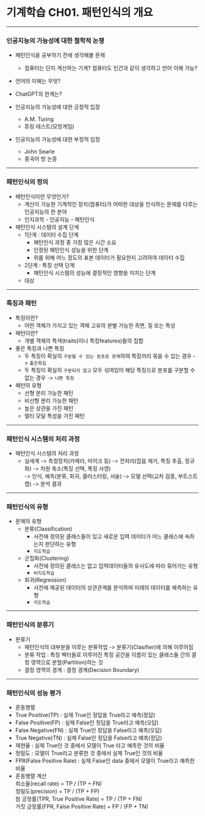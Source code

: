 # 기계학습 CH01. 패턴인식의 개요  
----------------------------
### 인공지능의 가능성에 대한 철학적 논쟁  
* 패턴인식을 공부하기 전에 생각해볼 문제  
  * 컴퓨터는 단지 계산하는 기계? 컴퓨터도 인간과 같이 생각하고 언어 이해 가능?  
* 언어의 이해는 무엇?  
* ChatGPT의 한계는?  

* 인공지능의 가능성에 대한 긍정적 입장  
  * A.M. Turing  
  * 튜링 테스트(모방게임)  
* 인공지능의 가능성에 대한 부정적 입장  
  * John Searle  
  * 중국어 방 논증  
--------------------------------------------
### 패턴인식의 정의  
* 패턴인식이란 무엇인가?  
  * 계산이 가능한 기계적인 장치(컴퓨터)가 어떠한 대상을 인식하는 문제를 다루는 인공지능의 한 분야  
  * 인지과학 - 인공지능 - 패턴인식  
* 패턴인식 시스템의 설계 단계  
  * 1단계 : 데이터 수집 단계  
    * 패턴인식 과정 중 가장 많은 시간 소요  
    * 인정된 패턴인식 성능을 위한 단계  
    * 위를 위해 어느 정도의 표본 데이터가 필요한지 고려하여 데이터 수집  
  * 2단계 : 특징 선택 단계  
    * 패턴인식 시스템의 성능에 결정적인 영향을 미치는 단계  
  * 대상  

--------------------------------------
### 특징과 패턴  
* 특징이란?  
  * 어떤 객체가 가지고 있는 객체 고유의 분별 가능한 측면, 질 또는 특성  
* 패턴이란? 
  * 개별 객체의 특색(traits)이나 특징features)들의 집합  
* 좋은 특징과 나쁜 특징  
  * 두 특징이 확실히 `구분될 수 있는 분포로 존재`하여 특징끼리 묶을 수 있는 경우  -> `좋은특징`  
  * 두 특징이 확실히 `구분되지 않고` 모두 섞여있어 해당 특징으로 분포를 구분할 수 없는 경우 -> `나쁜 특징`  
* 패턴의 유형  
  * 선형 분리 가능한 패턴  
  * 비선형 분리 가능한 패턴  
  * 높은 상관을 가진 패턴  
  * 멀티 모달 특성을 가진 패턴 
----------------------------------------
### 패턴인식 시스템의 처리 과정  
* 패턴인식 시스템의 처리 과정  
  * 실세계 -> 측정장치(카메라, 마이크 등) -> 전처리(잡음 제거, 특징 추출, 정규화) -> 차원 축소(특징 선택, 특징 사영)  
  -> 인식, 예측(분류, 회귀, 클러스터링, 서술) -> 모델 선택(교차 검증, 부트스트랩) -> 분석 결과  

------------------------------------------
### 패턴인식의 유형  
* 문제의 유형  
  * 분류(Classification)  
    * 사전에 정의된 클래스들이 있고 새로운 입력 데이터가 어느 클래스에 속하는지 판단하는 유형  
    * `지도학습`  
  * 군집화(Clustering)  
    * 사전에 정의된 클래스는 없고 입력데이터들의 유사도에 따라 묶어가는 유형  
    * `비지도학습`  
  * 회귀(Regression)  
    * 사전에 제공된 데이터의 상관관계를 분석하여 미래의 데이터를 예측하는 유형  
    * `지도학습`  
-------------------------------------------
### 패턴인식의 분류기  
* 분류기  
  * 패턴인식의 대부분을 이루는 분류작업 -> 분류기(Clasifier)에 의해 이루어짐  
  * 분류 작업 : 특징 벡터들로 이루어진 특징 공간을 이름이 있는 클래스들 간의 결정 영역으로 분할(Partition)하는 것  
  * 결정 영역의 경계 : 결정 경계(Decision Boundary)  
-------------------------------------------------

### 패턴인식의 성능 평가  
* 혼동행렬  
 * True Positive(TP) : 실제 True인 정답을 True라고 예측(정답)  
 * False Positive(FP) : 실제 False인 정답을 True라고 예측(오답)  
 * False Negative(FN) : 실제 True인 정답을 False라고 예측(오답)  
 * True Negative(TN) : 실제 False인 정답을 False라고 예측(정답)  
* 재현율 : 실제 True인 것 중에서 모델이 True 라고 예측한 것의 비율  
* 정밀도 : 모델이 True라고 분류한 것 중에서 실제 True인 것의 비율  
* FPR(False Positive Rate) : 실제 False인 data 중에서 모델이 True라고 예측한 비율  
* 혼동행렬 계산  
  취소율(recall rate) = TP / (TP + FN)  
  정밀도(precision) = TP / (TP + FP)  
  참 긍정률(TPR, True Positive Rate) = TP / (TP + FN)  
  거짓 긍정률(FPR, False Positive Rate) = FP / (FP + TN)  


























